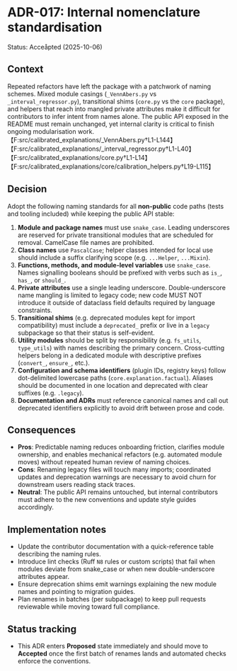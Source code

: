 # ADR-017: Internal nomenclature standardisation

Status: Acceåpted (2025-10-06)

## Context

Repeated refactors have left the package with a patchwork of naming schemes. Mixed module casings (`_VennAbers.py` vs `_interval_regressor.py`), transitional shims (`core.py` vs the `core` package), and helpers that reach into mangled private attributes make it difficult for contributors to infer intent from names alone. The public API exposed in the README must remain unchanged, yet internal clarity is critical to finish ongoing modularisation work. 【F:src/calibrated_explanations/_VennAbers.py†L1-L144】【F:src/calibrated_explanations/_interval_regressor.py†L1-L40】【F:src/calibrated_explanations/core.py†L1-L14】【F:src/calibrated_explanations/core/calibration_helpers.py†L19-L115】

## Decision

Adopt the following naming standards for all **non-public** code paths (tests and tooling included) while keeping the public API stable:

1. **Module and package names** must use `snake_case`. Leading underscores are reserved for private transitional modules that are scheduled for removal. CamelCase file names are prohibited.
2. **Class names** use `PascalCase`; helper classes intended for local use should include a suffix clarifying scope (e.g. `...Helper`, `...Mixin`).
3. **Functions, methods, and module-level variables** use `snake_case`. Names signalling booleans should be prefixed with verbs such as `is_`, `has_`, or `should_`.
4. **Private attributes** use a single leading underscore. Double-underscore name mangling is limited to legacy code; new code MUST NOT introduce it outside of dataclass field defaults required by language constraints.
5. **Transitional shims** (e.g. deprecated modules kept for import compatibility) must include a `deprecated_` prefix or live in a `legacy` subpackage so that their status is self-evident.
6. **Utility modules** should be split by responsibility (e.g. `fs_utils`, `type_utils`) with names describing the primary concern. Cross-cutting helpers belong in a dedicated module with descriptive prefixes (`convert_`, `ensure_`, etc.).
7. **Configuration and schema identifiers** (plugin IDs, registry keys) follow dot-delimited lowercase paths (`core.explanation.factual`). Aliases should be documented in one location and deprecated with clear suffixes (e.g. `.legacy`).
8. **Documentation and ADRs** must reference canonical names and call out deprecated identifiers explicitly to avoid drift between prose and code.

## Consequences

- **Pros**: Predictable naming reduces onboarding friction, clarifies module ownership, and enables mechanical refactors (e.g. automated module moves) without repeated human review of naming choices.
- **Cons**: Renaming legacy files will touch many imports; coordinated updates and deprecation warnings are necessary to avoid churn for downstream users reading stack traces.
- **Neutral**: The public API remains untouched, but internal contributors must adhere to the new conventions and update style guides accordingly.

## Implementation notes

- Update the contributor documentation with a quick-reference table describing the naming rules.
- Introduce lint checks (Ruff `N8` rules or custom scripts) that fail when modules deviate from snake_case or when new double-underscore attributes appear.
- Ensure deprecation shims emit warnings explaining the new module names and pointing to migration guides.
- Plan renames in batches (per subpackage) to keep pull requests reviewable while moving toward full compliance.

## Status tracking

- This ADR enters **Proposed** state immediately and should move to **Accepted** once the first batch of renames lands and automated checks enforce the conventions.
